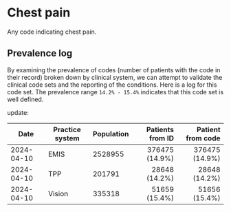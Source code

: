 # Chest pain

Any code indicating chest pain.

## Prevalence log

By examining the prevalence of codes (number of patients with the code in their record) broken down by clinical system, we can attempt to validate the clinical code sets and the reporting of the conditions. Here is a log for this code set. The prevalence range `14.2% - 15.4%`  indicates that this code set is well defined.

update:

| Date       | Practice system | Population | Patients from ID | Patient from code |
| ---------- | --------------- | ---------- | ---------------: | ----------------: |
| 2024-04-10 | EMIS | 2528955 | 376475 (14.9%) | 376475 (14.9%) | 
| 2024-04-10 | TPP | 201791 | 28648 (14.2%) | 28648 (14.2%) | 
| 2024-04-10 | Vision | 335318 | 51659 (15.4%) | 51656 (15.4%) | 